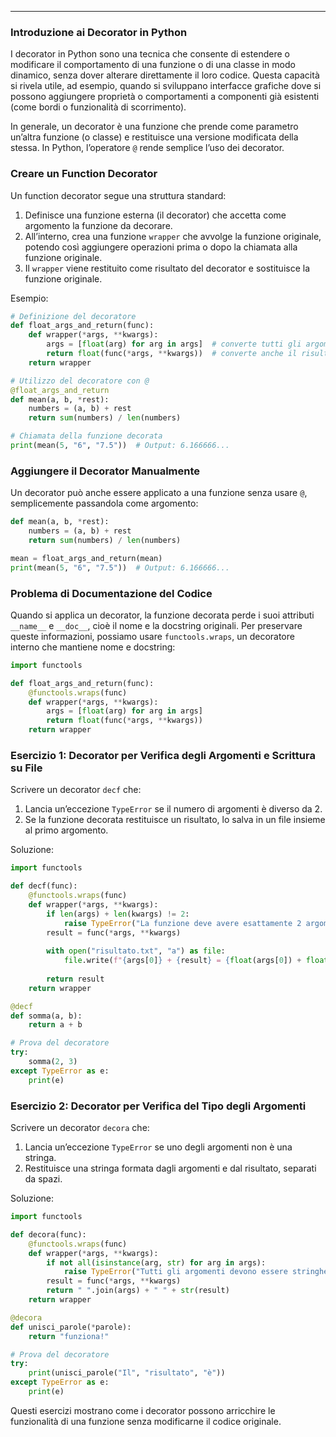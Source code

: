 
---

### Introduzione ai Decorator in Python

I decorator in Python sono una tecnica che consente di estendere o modificare il comportamento di una funzione o di una classe in modo dinamico, senza dover alterare direttamente il loro codice. Questa capacità si rivela utile, ad esempio, quando si sviluppano interfacce grafiche dove si possono aggiungere proprietà o comportamenti a componenti già esistenti (come bordi o funzionalità di scorrimento).

In generale, un decorator è una funzione che prende come parametro un’altra funzione (o classe) e restituisce una versione modificata della stessa. In Python, l’operatore `@` rende semplice l’uso dei decorator.

### Creare un Function Decorator

Un function decorator segue una struttura standard:
1. Definisce una funzione esterna (il decorator) che accetta come argomento la funzione da decorare.
2. All’interno, crea una funzione `wrapper` che avvolge la funzione originale, potendo così aggiungere operazioni prima o dopo la chiamata alla funzione originale.
3. Il `wrapper` viene restituito come risultato del decorator e sostituisce la funzione originale.

Esempio:

```python
# Definizione del decoratore
def float_args_and_return(func):
    def wrapper(*args, **kwargs):
        args = [float(arg) for arg in args]  # converte tutti gli argomenti in float
        return float(func(*args, **kwargs))  # converte anche il risultato in float
    return wrapper

# Utilizzo del decoratore con @
@float_args_and_return
def mean(a, b, *rest):
    numbers = (a, b) + rest
    return sum(numbers) / len(numbers)

# Chiamata della funzione decorata
print(mean(5, "6", "7.5"))  # Output: 6.166666...
```

### Aggiungere il Decorator Manualmente

Un decorator può anche essere applicato a una funzione senza usare `@`, semplicemente passandola come argomento:

```python
def mean(a, b, *rest):
    numbers = (a, b) + rest
    return sum(numbers) / len(numbers)

mean = float_args_and_return(mean)
print(mean(5, "6", "7.5"))  # Output: 6.166666...
```

### Problema di Documentazione del Codice

Quando si applica un decorator, la funzione decorata perde i suoi attributi `__name__` e `__doc__`, cioè il nome e la docstring originali. Per preservare queste informazioni, possiamo usare `functools.wraps`, un decoratore interno che mantiene nome e docstring:

```python
import functools

def float_args_and_return(func):
    @functools.wraps(func)
    def wrapper(*args, **kwargs):
        args = [float(arg) for arg in args]
        return float(func(*args, **kwargs))
    return wrapper
```

### Esercizio 1: Decorator per Verifica degli Argomenti e Scrittura su File

Scrivere un decorator `decf` che:
1. Lancia un’eccezione `TypeError` se il numero di argomenti è diverso da 2.
2. Se la funzione decorata restituisce un risultato, lo salva in un file insieme al primo argomento.

Soluzione:

```python
import functools

def decf(func):
    @functools.wraps(func)
    def wrapper(*args, **kwargs):
        if len(args) + len(kwargs) != 2:
            raise TypeError("La funzione deve avere esattamente 2 argomenti!")
        result = func(*args, **kwargs)
        
        with open("risultato.txt", "a") as file:
            file.write(f"{args[0]} + {result} = {float(args[0]) + float(result)}\n")
        
        return result
    return wrapper

@decf
def somma(a, b):
    return a + b

# Prova del decoratore
try:
    somma(2, 3)
except TypeError as e:
    print(e)
```

### Esercizio 2: Decorator per Verifica del Tipo degli Argomenti

Scrivere un decorator `decora` che:
1. Lancia un’eccezione `TypeError` se uno degli argomenti non è una stringa.
2. Restituisce una stringa formata dagli argomenti e dal risultato, separati da spazi.

Soluzione:

```python
import functools

def decora(func):
    @functools.wraps(func)
    def wrapper(*args, **kwargs):
        if not all(isinstance(arg, str) for arg in args):
            raise TypeError("Tutti gli argomenti devono essere stringhe!")
        result = func(*args, **kwargs)
        return " ".join(args) + " " + str(result)
    return wrapper

@decora
def unisci_parole(*parole):
    return "funziona!"

# Prova del decoratore
try:
    print(unisci_parole("Il", "risultato", "è"))
except TypeError as e:
    print(e)
``` 

Questi esercizi mostrano come i decorator possono arricchire le funzionalità di una funzione senza modificarne il codice originale.